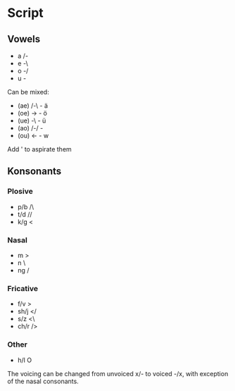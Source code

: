 # Script
## Vowels
 - a /-
 - e -\
 - o -/
 - u \-

Can be mixed:
 - (ae) /-\ - ä
 - (oe) -> - ö
 - (ue) \-\ - ü
 - (ao) /-/ -
 - (ou) <- - w

Add ' to aspirate them
## Konsonants
### Plosive
 - p/b /\
 - t/d //
 - k/g <
### Nasal
 - m >
 - n \\
 - ng \/
### Fricative
 - f/v \>
 - sh/j </
 - s/z <\
 - ch/r />
### Other
 - h/l O

The voicing can be changed from unvoiced x/- to voiced -/x, with exception of the nasal consonants.

